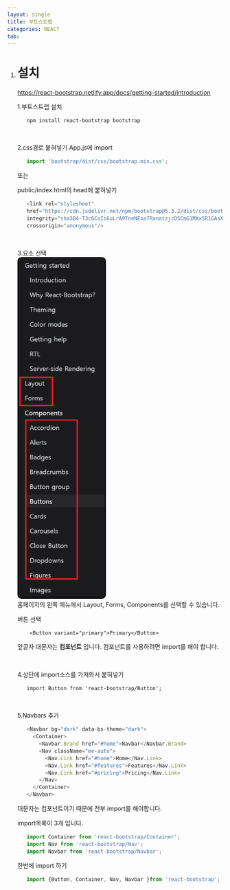 ```yaml
---
layout: single
title: 부트스트랩
categories: REACT
tab: 
---
```


1. # 설치
   <a href="https://react-bootstrap.netlify.app/docs/getting-started/introduction">https://react-bootstrap.netlify.app/docs/getting-started/introduction</a>   

   1.부트스트랩 설치
   ```
      npm install react-bootstrap bootstrap
   ```   

   <br>

   2.css경로 붙혀넣기
   App.js에 import   
   ```javascript
      import 'bootstrap/dist/css/bootstrap.min.css';
   ```   
   
   또는   

   public/index.html의 head에 붙혀넣기
   ```javascript
      <link rel="stylesheet"
      href="https://cdn.jsdelivr.net/npm/bootstrap@5.3.2/dist/css/bootstrap.min.css"
      integrity="sha384-T3c6CoIi6uLrA9TneNEoa7RxnatzjcDSCmG1MXxSR1GAsXEV/Dwwykc2MPK8M2HN"
      crossorigin="anonymous"/>
   ```   

   <br>

   3.요소 선택   
   <img style="border: 3px solid black;border-radius:9px;width:200px;" src="../../imgs/react/bootstrap_1.png">   
   홈페이지의 왼쪽 메뉴에서 Layout, Forms, Components를 선택할 수 있습니다.   

   버튼 선택   
   ```
       <Button variant="primary">Primary</Button>
   ```   
   앞글자 대문자는 __컴포넌트__ 입니다. 컴포넌트를 사용하려면 import를 해야 합니다.   

   <br>

   4.상단에 import소스를 가져와서 붙혀넣기   
   ```   
      import Button from 'react-bootstrap/Button';
   ```

   <br>

   5.Navbars 추가   
   ```javascript
      <Navbar bg="dark" data-bs-theme="dark">
        <Container>
          <Navbar.Brand href="#home">Navbar</Navbar.Brand>
          <Nav className="me-auto">
            <Nav.Link href="#home">Home</Nav.Link>
            <Nav.Link href="#features">Features</Nav.Link>
            <Nav.Link href="#pricing">Pricing</Nav.Link>
          </Nav>
        </Container>
      </Navbar>
   ```   
   대문자는 컴포넌트이기 때문에 전부 import를 해야합니다.   

   import목록이 3개 입니다.   
   ```javascript 
      import Container from 'react-bootstrap/Container';
      import Nav from 'react-bootstrap/Nav';
      import Navbar from 'react-bootstrap/Navbar';
   ```   

   한번에 import 하기   
   ```javascript
      import {Button, Container, Nav, Navbar }from 'react-bootstrap';
   ```   
   
